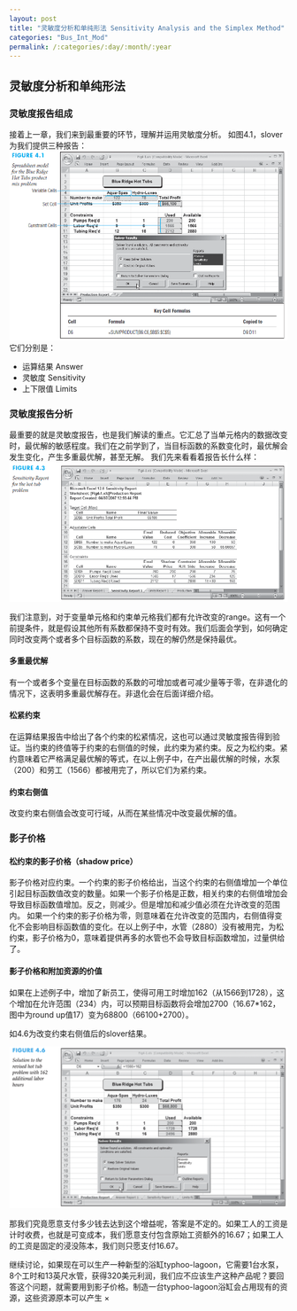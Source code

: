 ```yaml
---
layout: post
title: "灵敏度分析和单纯形法 Sensitivity Analysis and the Simplex Method"
categories: "Bus_Int_Mod"
permalink: /:categories/:day/:month/:year
---
```

## 灵敏度分析和单纯形法

### 灵敏度报告组成

接着上一章，我们来到最重要的环节，理解并运用灵敏度分析。
如图4.1，slover为我们提供三种报告：
![figure_4.1.png](https://github.com/Frankfsh/learn_datascience_with_me_blog/blob/gh-pages/images/Bus_Int_Mod/figure_4.1.png?raw=true)
它们分别是：

* 运算结果 Answer
* 灵敏度 Sensitivity
* 上下限值 Limits

### 灵敏度报告分析

最重要的就是灵敏度报告，也是我们解读的重点。它汇总了当单元格内的数据改变时，最优解的敏感程度。我们在之前学到了，当目标函数的系数变化时，最优解会发生变化，产生多重最优解，甚至无解。
我们先来看看着报告长什么样：
![figure_4.3.png](https://github.com/Frankfsh/learn_datascience_with_me_blog/blob/gh-pages/images/Bus_Int_Mod/figure_4.3.png?raw=true)

我们注意到，对于变量单元格和约束单元格我们都有允许改变的range。这有一个前提条件，就是假设其他所有系数都保持不变时有效。我们后面会学到，如何确定同时改变两个或者多个目标函数的系数，现在的解仍然是保持最优。

#### 多重最优解

有一个或者多个变量在目标函数的系数的可增加或者可减少量等于零，在非退化的情况下，这表明多重最优解存在。非退化会在后面详细介绍。

#### 松紧约束

在运算结果报告中给出了各个约束的松紧情况，这也可以通过灵敏度报告得到验证。当约束的终值等于约束的右侧值的时候，此约束为紧约束。反之为松约束。紧约意味着它严格满足最优解的等式，在以上例子中，在产出最优解的时候，水泵（200）和劳工（1566）都被用完了，所以它们为紧约束。

#### 约束右侧值

改变约束右侧值会改变可行域，从而在某些情况中改变最优解的值。

### 影子价格

#### 松约束的影子价格（shadow price）

影子价格对应约束。一个约束的影子价格给出，当这个约束的右侧值增加一个单位引起目标函数值改变的数量。如果一个影子价格是正数，相关约束的右侧值增加会导致目标函数值增加。反之，则减少。但是增加和减少值必须在允许改变的范围内。
如果一个约束的影子价格为零，则意味着在允许改变的范围内，右侧值得变化不会影响目标函数值的变化。在以上例子中，水管（2880）没有被用完，为松约束，影子价格为0，意味着提供再多的水管也不会导致目标函数增加，过量供给了。

#### 影子价格和附加资源的价值

如果在上述例子中，增加了新员工，使得可用工时增加162（从1566到1728），这个增加在允许范围（234）内，可以预期目标函数将会增加2700（16.67*162，图中为round up值17）变为68800（66100+2700）。

如4.6为改变约束右侧值后的slover结果。

![figure_4.6.png](https://github.com/Frankfsh/learn_datascience_with_me_blog/blob/gh-pages/images/Bus_Int_Mod/figure_4.6.png?raw=true)



那我们究竟愿意支付多少钱去达到这个增益呢，答案是不定的。如果工人的工资是计时收费，也就是可变成本，我们愿意支付包含原始工资额外的16.67；如果工人的工资是固定的浸没陈本，我们则只愿支付16.67。

继续讨论，如果现在可以生产一种新型的浴缸typhoo-lagoon，它需要1台水泵，8个工时和13英尺水管，获得320美元利润，我们应不应该生产这种产品呢？要回答这个问题，就需要用到影子价格。制造一台typhoo-lagoon浴缸会占用现有的资源，这些资源原本可以产生 $\times$

